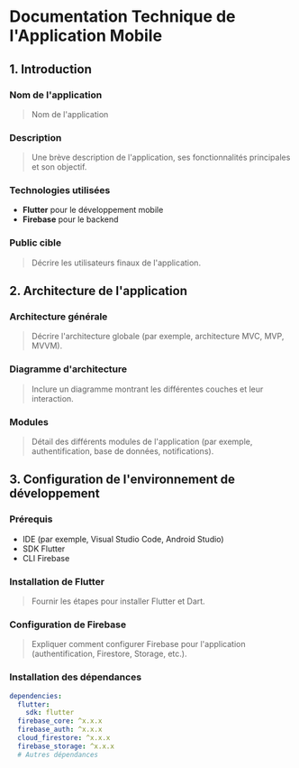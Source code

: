 # Documentation Technique de l'Application Mobile

## 1. Introduction
### Nom de l'application
> Nom de l'application

### Description
> Une brève description de l'application, ses fonctionnalités principales et son objectif.

### Technologies utilisées
- **Flutter** pour le développement mobile
- **Firebase** pour le backend

### Public cible
> Décrire les utilisateurs finaux de l'application.

## 2. Architecture de l'application
### Architecture générale
> Décrire l'architecture globale (par exemple, architecture MVC, MVP, MVVM).

### Diagramme d'architecture
> Inclure un diagramme montrant les différentes couches et leur interaction.

### Modules
> Détail des différents modules de l'application (par exemple, authentification, base de données, notifications).

## 3. Configuration de l'environnement de développement
### Prérequis
- IDE (par exemple, Visual Studio Code, Android Studio)
- SDK Flutter
- CLI Firebase

### Installation de Flutter
> Fournir les étapes pour installer Flutter et Dart.

### Configuration de Firebase
> Expliquer comment configurer Firebase pour l'application (authentification, Firestore, Storage, etc.).

### Installation des dépendances
```yaml
dependencies:
  flutter:
    sdk: flutter
  firebase_core: ^x.x.x
  firebase_auth: ^x.x.x
  cloud_firestore: ^x.x.x
  firebase_storage: ^x.x.x
  # Autres dépendances
